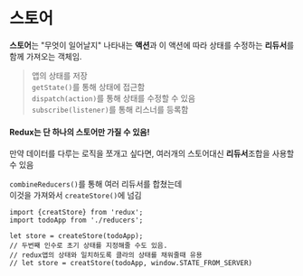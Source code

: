 # 스토어  
**스토어**는 "무엇이 일어날지" 나타내는 **액션**과 이 액션에 따라 상태를 수정하는 **리듀서**를 함께 가져오는 객체임.  
> 앱의 상태를 저장  
>```getState()```를 통해 상태에 접근함  
>```dispatch(action)```를 통해 상태를 수정할 수 있음  
>```subscribe(listener)```를 통해 리스너를 등록함  

#### Redux는 단 하나의 스토어만 가질 수 있음!
만약 데이터를 다루는 로직을 쪼개고 싶다면, 여러개의 스토어대신 **리듀서**조합을 사용할 수 있음  

```combineReducers()```를 통해 여러 리듀서를 합쳤는데  
이것을 가져와서 ```createStore()```에 넘김  
```
import {creatStore} from 'redux';
import todoApp from './reducers';

let store = createStore(todoApp);
// 두번째 인수로 초기 상태를 지정해줄 수도 있음.  
// redux앱의 상태와 일치하도록 클라의 상태를 채워줄때 유용  
// let store = creatStore(todoApp, window.STATE_FROM_SERVER)